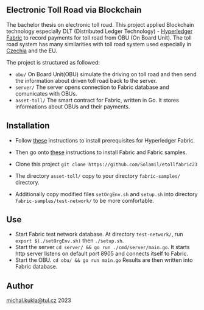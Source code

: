 ## Electronic Toll Road via Blockchain
The bachelor thesis on electronic toll road.
This project applied Blockchain technology especially DLT (Distributed Ledger Technology) - [Hyperledger Fabric](https://hyperledger-fabric.readthedocs.io/en/latest/index.html) to record payments for toll road from OBU (On Board Unit).
The toll road system has many similarities with toll road system used especially in [Czechia](https://mytocz.eu/en/) and the EU.

The project is structured as followed:

- `obu/` On Board Unit(OBU) simulate the driving on toll road and then send the information about driven toll road back to the server. 
- `server/`  The server opens connection to Fabric database and comunicates with OBUs.
- `asset-toll/` The smart contract for Fabric, written in Go. It stores informations about OBUs and their payments.

## Installation

- Follow [these](https://hyperledger-fabric.readthedocs.io/en/latest/prereqs.html) instructions to install prerequisites for Hyperledger Fabric.
- Then go onto [these](https://hyperledger-fabric.readthedocs.io/en/latest/install.html) instructions to install Fabric and Fabric samples.

- Clone this project `git clone https://github.com/Solamil/etollfabric23`

- The directory `asset-toll/` copy to your directory `fabric-samples/` directory.

-  Additionally copy modified files `setOrgEnv.sh` and `setup.sh` into directory `fabric-samples/test-network/` to be more comfortable.


## Use
- Start Fabric test network database. At directory `test-network/`, run `export $(./setOrgEnv.sh)` then `./setup.sh`.
- Start the server `cd server/ && go run ./cmd/server/main.go`. It starts http server listens on default port 8905 and connects itself to Fabric.
- Start the OBU. `cd obu/ && go run main.go` Results are then written into Fabric database.

## Author
michal.kukla@tul.cz
2023
